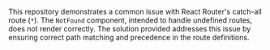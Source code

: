 This repository demonstrates a common issue with React Router's catch-all route (`*`).  The `NotFound` component, intended to handle undefined routes, does not render correctly. The solution provided addresses this issue by ensuring correct path matching and precedence in the route definitions.
